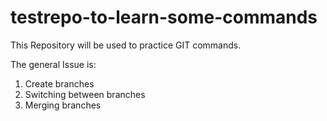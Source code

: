 testrepo-to-learn-some-commands
===============================
This Repository will be used to practice GIT commands.

The general Issue is:
  
  1) Create branches
  2) Switching between branches 
  3) Merging branches
